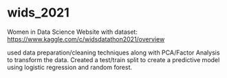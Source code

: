 # wids_2021
Women in Data Science Website with dataset: https://www.kaggle.com/c/widsdatathon2021/overview

used data preparation/cleaning techniques along with PCA/Factor Analysis to transform the data.
Created a test/train split to create a predictive model using logistic regression and random forest.
